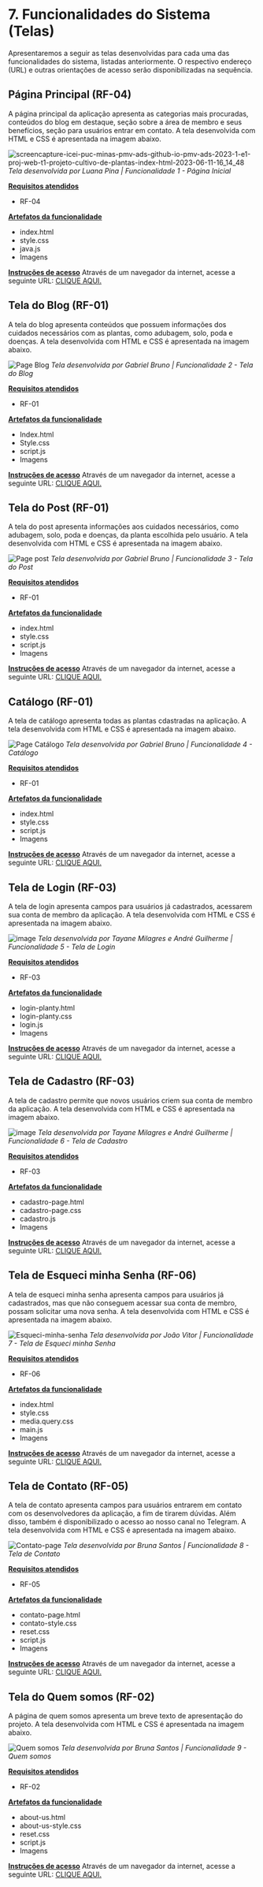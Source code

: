 # 7. Funcionalidades do Sistema (Telas)
Apresentaremos a seguir as telas desenvolvidas para cada uma das funcionalidades do sistema, listadas anteriormente. O respectivo endereço (URL) e outras orientações de acesso serão disponibilizadas na sequência.

## Página Principal (RF-04)
A página principal da aplicação apresenta as categorias mais procuradas, conteúdos do blog em destaque, seção sobre a área de membro e seus benefícios, seção para usuários entrar em contato. A tela desenvolvida com HTML e CSS é apresentada na imagem abaixo.

![screencapture-icei-puc-minas-pmv-ads-github-io-pmv-ads-2023-1-e1-proj-web-t1-projeto-cultivo-de-plantas-index-html-2023-06-11-16_14_48](https://github.com/ICEI-PUC-Minas-PMV-ADS/pmv-ads-2023-1-e1-proj-web-t1-projeto-cultivo-de-plantas/assets/107009327/34f8d991-bc12-494e-9367-aec694440b2b)
_Tela desenvolvida por Luana Pina | Funcionalidade 1 - Página Inicial_

<ins>**Requisitos atendidos**</ins>
- RF-04

<ins>**Artefatos da funcionalidade**</ins>
- index.html
- style.css
- java.js
- Imagens

<ins>**Instruções de acesso**</ins>
Através de um navegador da internet, acesse a seguinte URL: [CLIQUE AQUI.](https://icei-puc-minas-pmv-ads.github.io/pmv-ads-2023-1-e1-proj-web-t1-projeto-cultivo-de-plantas/)

## Tela do Blog (RF-01)
A tela do blog apresenta conteúdos que possuem informações dos cuidados necessários com as plantas, como adubagem, solo, poda e doenças. A tela desenvolvida com HTML e CSS é apresentada na imagem abaixo.

![Page Blog](https://github.com/ICEI-PUC-Minas-PMV-ADS/pmv-ads-2023-1-e1-proj-web-t1-projeto-cultivo-de-plantas/assets/114627827/c0b548ff-d1b5-42df-9005-232839e0fd4d)
_Tela desenvolvida por Gabriel Bruno | Funcionalidade 2 - Tela do Blog_

<ins>**Requisitos atendidos**</ins>
- RF-01

<ins>**Artefatos da funcionalidade**</ins>
- Index.html
- Style.css
- script.js
- Imagens

<ins>**Instruções de acesso**</ins>
Através de um navegador da internet, acesse a seguinte URL: [CLIQUE AQUI.](https://icei-puc-minas-pmv-ads.github.io/pmv-ads-2023-1-e1-proj-web-t1-projeto-cultivo-de-plantas/src/Blog%20e%20Posts/Blog/Index.html)


## Tela do Post (RF-01)
A tela do post apresenta informações aos cuidados necessários, como adubagem, solo, poda e doenças, da planta escolhida pelo usuário. A tela desenvolvida com HTML e CSS é apresentada na imagem abaixo.

![Page post](https://github.com/ICEI-PUC-Minas-PMV-ADS/pmv-ads-2023-1-e1-proj-web-t1-projeto-cultivo-de-plantas/assets/114627827/a1f34a75-c4f9-47c6-8b06-63662d645abe)
_Tela desenvolvida por Gabriel Bruno | Funcionalidade 3 - Tela do Post_

<ins>**Requisitos atendidos**</ins>
- RF-01

<ins>**Artefatos da funcionalidade**</ins>
- index.html
- style.css
- script.js
- Imagens

<ins>**Instruções de acesso**</ins>
Através de um navegador da internet, acesse a seguinte URL: [CLIQUE AQUI.](https://icei-puc-minas-pmv-ads.github.io/pmv-ads-2023-1-e1-proj-web-t1-projeto-cultivo-de-plantas/src/Blog%20e%20Posts/Posts/Palmeira-Dama/Index.html)


## Catálogo (RF-01)
A tela de catálogo apresenta todas as plantas cdastradas na aplicação. A tela desenvolvida com HTML e CSS é apresentada na imagem abaixo.

![Page Catálogo](https://github.com/ICEI-PUC-Minas-PMV-ADS/pmv-ads-2023-1-e1-proj-web-t1-projeto-cultivo-de-plantas/assets/114627827/09c885f6-14e1-4e84-ba0a-3643e608d359)
_Tela desenvolvida por Gabriel Bruno | Funcionalidade 4 - Catálogo_

<ins>**Requisitos atendidos**</ins>
- RF-01

<ins>**Artefatos da funcionalidade**</ins>
- index.html
- style.css
- script.js
- Imagens

<ins>**Instruções de acesso**</ins>
Através de um navegador da internet, acesse a seguinte URL: [CLIQUE AQUI.](https://icei-puc-minas-pmv-ads.github.io/pmv-ads-2023-1-e1-proj-web-t1-projeto-cultivo-de-plantas/src/Blog%20e%20Posts/Cat%C3%A1logo/Index.html)


## Tela de Login (RF-03)
A tela de login apresenta campos para usuários já cadastrados, acessarem sua conta de membro da aplicação. A tela desenvolvida com HTML e CSS é apresentada na imagem abaixo.

![image](https://github.com/ICEI-PUC-Minas-PMV-ADS/pmv-ads-2023-1-e1-proj-web-t1-projeto-cultivo-de-plantas/assets/127251265/5fdaf284-566e-407c-98d5-44387bf58f14)
_Tela desenvolvida por Tayane Milagres e André Guilherme | Funcionalidade 5 - Tela de Login_

<ins>**Requisitos atendidos**</ins>
- RF-03

<ins>**Artefatos da funcionalidade**</ins>
- login-planty.html
- login-planty.css
- login.js
- Imagens

<ins>**Instruções de acesso**</ins>
Através de um navegador da internet, acesse a seguinte URL: [CLIQUE AQUI.](https://icei-puc-minas-pmv-ads.github.io/pmv-ads-2023-1-e1-proj-web-t1-projeto-cultivo-de-plantas/src/Login%20page/login-planty.html)

## Tela de Cadastro (RF-03)
A tela de cadastro permite que novos usuários criem sua conta de membro da aplicação. A tela desenvolvida com HTML e CSS é apresentada na imagem abaixo.

![image](https://github.com/ICEI-PUC-Minas-PMV-ADS/pmv-ads-2023-1-e1-proj-web-t1-projeto-cultivo-de-plantas/assets/127251265/250d6a33-61d5-4c00-8cfc-ab702bdc2ff6)
_Tela desenvolvida por Tayane Milagres e André Guilherme | Funcionalidade 6 - Tela de Cadastro_

<ins>**Requisitos atendidos**</ins>
- RF-03

<ins>**Artefatos da funcionalidade**</ins>
- cadastro-page.html
- cadastro-page.css
- cadastro.js
- Imagens

<ins>**Instruções de acesso**</ins>
Através de um navegador da internet, acesse a seguinte URL: [CLIQUE AQUI.](https://icei-puc-minas-pmv-ads.github.io/pmv-ads-2023-1-e1-proj-web-t1-projeto-cultivo-de-plantas/src/Cadastro%20page/cadastro-page.html)

## Tela de Esqueci minha Senha (RF-06)
A tela de esqueci minha senha apresenta campos para usuários já cadastrados, mas que não conseguem acessar sua conta de membro, possam solicitar uma nova senha. A tela desenvolvida com HTML e CSS é apresentada na imagem abaixo.

![Esqueci-minha-senha](https://github.com/ICEI-PUC-Minas-PMV-ADS/pmv-ads-2023-1-e1-proj-web-t1-projeto-cultivo-de-plantas/assets/127165847/1a8aac1c-1dac-4701-92df-6cc7550ca408)
_Tela desenvolvida por João Vitor | Funcionalidade 7 - Tela de Esqueci minha Senha_

<ins>**Requisitos atendidos**</ins>
- RF-06 

<ins>**Artefatos da funcionalidade**</ins>
- index.html
- style.css
- media.query.css
- main.js
- Imagens

<ins>**Instruções de acesso**</ins>
Através de um navegador da internet, acesse a seguinte URL: [CLIQUE AQUI.](https://icei-puc-minas-pmv-ads.github.io/pmv-ads-2023-1-e1-proj-web-t1-projeto-cultivo-de-plantas/src/Esqueci-minha-senha/index.html)

## Tela de Contato (RF-05)
A tela de contato apresenta campos para usuários entrarem em contato com os desenvolvedores da aplicação, a fim de tirarem dúvidas. Além disso, também é disponibilizado o acesso ao nosso canal no Telegram. A tela desenvolvida com HTML e CSS é apresentada na imagem abaixo.

![Contato-page](https://github.com/ICEI-PUC-Minas-PMV-ADS/pmv-ads-2023-1-e1-proj-web-t1-projeto-cultivo-de-plantas/assets/107646150/8375adc0-451b-4782-87d7-847bc55b7dbd)
_Tela desenvolvida por Bruna Santos | Funcionalidade 8 - Tela de Contato_

<ins>**Requisitos atendidos**</ins>
- RF-05

<ins>**Artefatos da funcionalidade**</ins>
- contato-page.html
- contato-style.css
- reset.css
- script.js
- Imagens

<ins>**Instruções de acesso**</ins>
Através de um navegador da internet, acesse a seguinte URL: [CLIQUE AQUI.](https://icei-puc-minas-pmv-ads.github.io/pmv-ads-2023-1-e1-proj-web-t1-projeto-cultivo-de-plantas/src/Contato/contato-page.html)

## Tela do Quem somos (RF-02)
A página de quem somos apresenta um breve texto de apresentação do projeto. A tela desenvolvida com HTML e CSS é apresentada na imagem abaixo.

![Quem somos](https://github.com/ICEI-PUC-Minas-PMV-ADS/pmv-ads-2023-1-e1-proj-web-t1-projeto-cultivo-de-plantas/assets/107646150/6e40b130-6e8e-4a38-9e96-220843725cfb)
_Tela desenvolvida por Bruna Santos | Funcionalidade 9 - Quem somos_


<ins>**Requisitos atendidos**</ins>
- RF-02

<ins>**Artefatos da funcionalidade**</ins>
- about-us.html
- about-us-style.css
- reset.css
- script.js
- Imagens

<ins>**Instruções de acesso**</ins>
Através de um navegador da internet, acesse a seguinte URL: [CLIQUE AQUI.](https://icei-puc-minas-pmv-ads.github.io/pmv-ads-2023-1-e1-proj-web-t1-projeto-cultivo-de-plantas/src/Quem-somos/about-us.html)

